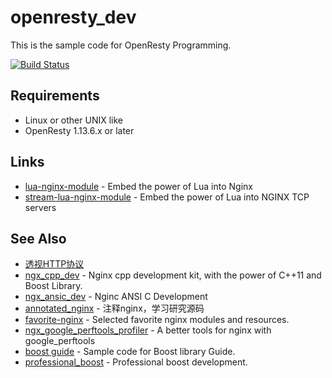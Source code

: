 # openresty_dev
This is the sample code for OpenResty Programming.

[![Build Status](https://travis-ci.org/chronolaw/openresty_dev.svg?branch=master)](https://travis-ci.org/chronolaw/openresty_dev)

## Requirements
* Linux or other UNIX like
* OpenResty 1.13.6.x or later

## Links
* [lua-nginx-module](https://github.com/openresty/lua-nginx-module) - Embed the power of Lua into Nginx
* [stream-lua-nginx-module](https://github.com/openresty/stream-lua-nginx-module) - Embed the power of Lua into NGINX TCP servers

## See Also
* [透视HTTP协议](https://time.geekbang.org/column/article/97837)
* [ngx_cpp_dev](https://github.com/chronolaw/ngx_cpp_dev) - Nginx cpp development kit, with the power of C++11 and Boost Library.
* [ngx_ansic_dev](https://github.com/chronolaw/ngx_ansic_dev) - Nginc ANSI C Development
* [annotated_nginx](https://github.com/chronolaw/annotated_nginx) - 注释nginx，学习研究源码
* [favorite-nginx](https://github.com/chronolaw/favorite-nginx) - Selected favorite nginx modules and resources.
* [ngx_google_perftools_profiler](https://github.com/chronolaw/ngx_google_perftools_profiler_module) - A better tools for nginx with google_perftools
* [boost guide](https://github.com/chronolaw/boost_guide.git) - Sample code for Boost library Guide.
* [professional_boost](https://github.com/chronolaw/professional_boost.git) - Professional boost development.
